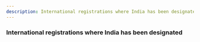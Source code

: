 ```yaml
---
description: International registrations where India has been designated
---
```


### International registrations where India has been designated

